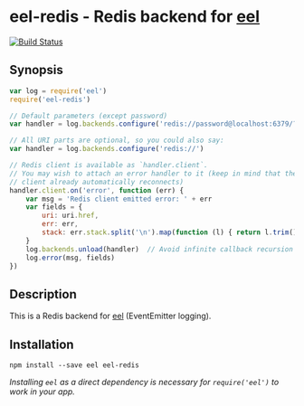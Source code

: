 # eel-redis - Redis backend for [eel][eel]

[![Build Status](https://secure.travis-ci.org/BetSmartMedia/node-eel-redis.png?branch=master)](http://travis-ci.org/BetSmartMedia/node-eel-redis)

## Synopsis

```javascript
var log = require('eel')
require('eel-redis')

// Default parameters (except password)
var handler = log.backends.configure('redis://password@localhost:6379/?list=logstash')

// All URI parts are optional, so you could also say:
var handler = log.backends.configure('redis://')

// Redis client is available as `handler.client`.
// You may wish to attach an error handler to it (keep in mind that the redis
// client already automatically reconnects)
handler.client.on('error', function (err) {
	var msg = 'Redis client emitted error: ' + err
	var fields = {
		uri: uri.href,
		err: err,
		stack: err.stack.split('\n').map(function (l) { return l.trim() }),
	}
	log.backends.unload(handler)  // Avoid infinite callback recursion
	log.error(msg, fields)
})
```

## Description

This is a Redis backend for [eel][eel] (EventEmitter logging).

## Installation

`npm install --save eel eel-redis`

_Installing `eel` as a direct dependency is necessary for `require('eel')` to work in your app._

[eel]: https://github.com/BetSmartMedia/node-eel
